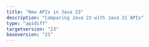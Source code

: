 ```yaml
---
title: "New APIs in Java 23"
description: "Comparing Java 23 with Java 21 APIs"
type: "apidiff"
targetversion: "23"
baseversion: "21"
---
```

